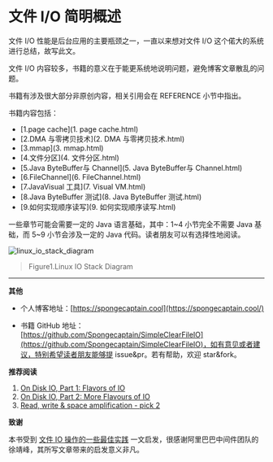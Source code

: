 # 文件 I/O 简明概述

文件 I/O 性能是后台应用的主要瓶颈之一，一直以来想对文件 I/O 这个偌大的系统进行总结，故写此文。

文件 I/O 内容较多，书籍的意义在于能更系统地说明问题，避免博客文章散乱的问题。

书籍有涉及很大部分非原创内容，相关引用会在 REFERENCE 小节中指出。

书籍内容包括：

- [1.page cache](1. page cache.html)
- [2.DMA 与零拷贝技术](2. DMA 与零拷贝技术.html)
- [3.mmap](3. mmap.html)
- [4.文件分区](4. 文件分区.html)
- [5.Java ByteBuffer与 Channel](5. Java ByteBuffer与 Channel.html)
- [6.FileChannel](6. FileChannel.html)
- [7.JavaVisual 工具](7. Visual VM.html)
- [8.Java ByteBuffer 测试](8. Java ByteBuffer 测试.html)
- [9.如何实现顺序读写](9. 如何实现顺序读写.html)

一些章节可能会需要一定的 Java 语言基础，其中：1~4 小节完全不需要 Java 基础，而 5~9 小节会涉及一定的 Java 代码。读者朋友可以有选择性地阅读。



![linux_io_stack_diagram](images/linux_io_stack_diagram.jpg)

> Figure1.Linux IO Stack Diagram

---

**其他**

- 个人博客地址：[https://spongecaptain.cool](https://spongecaptain.cool/)

- 书籍 GitHub 地址：[https://github.com/Spongecaptain/SimpleClearFileIO](https://github.com/Spongecaptain/SimpleClearFileIO)，如有意见或者建议，特别希望读者朋友能够提 issue&pr。若有帮助，欢迎 star&fork。

**推荐阅读**

1. [On Disk IO, Part 1: Flavors of IO](https://medium.com/databasss/on-disk-io-part-1-flavours-of-io-8e1ace1de017)
2. [On Disk IO, Part 2: More Flavours of IO](https://medium.com/databasss/on-disk-io-part-2-more-flavours-of-io-c945db3edb13?)
3. [Read, write & space amplification - pick 2](http://smalldatum.blogspot.com/2015/11/read-write-space-amplification-pick-2_23.html)

**致谢**

本书受到 [文件 IO 操作的一些最佳实践](https://www.cnkirito.moe/file-io-best-practise/) 一文启发，很感谢阿里巴巴中间件团队的徐靖峰，其所写文章带来的启发意义非凡。